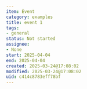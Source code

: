 ```yaml
---
item: Event
category: examples
title: event 1
tags:
- general
status: Not started
assignee:
- None
start: 2025-04-04
end: 2025-04-04
created: 2025-03-24@17:08:02
modified: 2025-03-24@17:08:02
uid: c414c8783eff78bf
---
```


